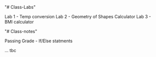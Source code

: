 "# Class-Labs" 

Lab 1 - Temp conversion
Lab 2 - Geometry of Shapes Calculator
Lab 3 - BMI calculator

"# Class-notes"

Passing Grade - If/Else statments


... tbc
